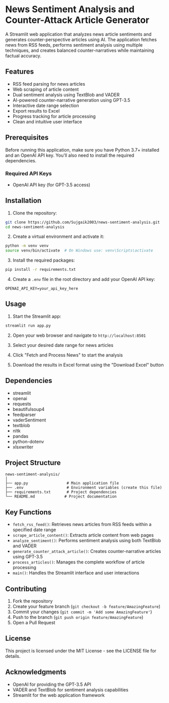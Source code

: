 # News Sentiment Analysis and Counter-Attack Article Generator

A Streamlit web application that analyzes news article sentiments and generates counter-perspective articles using AI. The application fetches news from RSS feeds, performs sentiment analysis using multiple techniques, and creates balanced counter-narratives while maintaining factual accuracy.

## Features

- RSS feed parsing for news articles
- Web scraping of article content
- Dual sentiment analysis using TextBlob and VADER
- AI-powered counter-narrative generation using GPT-3.5
- Interactive date range selection
- Export results to Excel
- Progress tracking for article processing
- Clean and intuitive user interface

## Prerequisites

Before running this application, make sure you have Python 3.7+ installed and an OpenAI API key. You'll also need to install the required dependencies.

### Required API Keys

- OpenAI API key (for GPT-3.5 access)

## Installation

1. Clone the repository:
```bash
git clone https://github.com/Sujgaik2003/news-sentiment-analysis.git
cd news-sentiment-analysis
```

2. Create a virtual environment and activate it:
```bash
python -m venv venv
source venv/bin/activate  # On Windows use: venv\Scripts\activate
```

3. Install the required packages:
```bash
pip install -r requirements.txt
```

4. Create a `.env` file in the root directory and add your OpenAI API key:
```
OPENAI_API_KEY=your_api_key_here
```

## Usage

1. Start the Streamlit app:
```bash
streamlit run app.py
```

2. Open your web browser and navigate to `http://localhost:8501`

3. Select your desired date range for news articles

4. Click "Fetch and Process News" to start the analysis

5. Download the results in Excel format using the "Download Excel" button

## Dependencies

- streamlit
- openai
- requests
- beautifulsoup4
- feedparser
- vaderSentiment
- textblob
- nltk
- pandas
- python-dotenv
- xlsxwriter

## Project Structure

```
news-sentiment-analysis/
│
├── app.py                 # Main application file
├── .env                   # Environment variables (create this file)
├── requirements.txt       # Project dependencies
└── README.md             # Project documentation
```

## Key Functions

- `fetch_rss_feed()`: Retrieves news articles from RSS feeds within a specified date range
- `scrape_article_content()`: Extracts article content from web pages
- `analyze_sentiment()`: Performs sentiment analysis using both TextBlob and VADER
- `generate_counter_attack_article()`: Creates counter-narrative articles using GPT-3.5
- `process_articles()`: Manages the complete workflow of article processing
- `main()`: Handles the Streamlit interface and user interactions

## Contributing

1. Fork the repository
2. Create your feature branch (`git checkout -b feature/AmazingFeature`)
3. Commit your changes (`git commit -m 'Add some AmazingFeature'`)
4. Push to the branch (`git push origin feature/AmazingFeature`)
5. Open a Pull Request

## License

This project is licensed under the MIT License - see the LICENSE file for details.

## Acknowledgments

- OpenAI for providing the GPT-3.5 API
- VADER and TextBlob for sentiment analysis capabilities
- Streamlit for the web application framework





